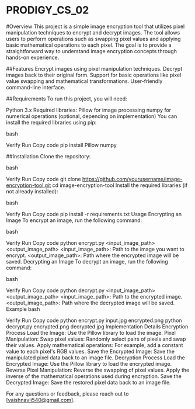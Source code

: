 # PRODIGY_CS_02
#Overview
This project is a simple image encryption tool that utilizes pixel manipulation techniques to encrypt and decrypt images. The tool allows users to perform operations such as swapping pixel values and applying basic mathematical operations to each pixel. The goal is to provide a straightforward way to understand image encryption concepts through hands-on experience.

##Features
Encrypt images using pixel manipulation techniques.
Decrypt images back to their original form.
Support for basic operations like pixel value swapping and mathematical transformations.
User-friendly command-line interface.

##Requirements
To run this project, you will need:

Python 3.x
Required libraries:
Pillow for image processing
numpy for numerical operations (optional, depending on implementation)
You can install the required libraries using pip:

bash

Verify
Run
Copy code
pip install Pillow numpy

##Installation
Clone the repository:

bash

Verify
Run
Copy code
git clone https://github.com/yourusername/image-encryption-tool.git
cd image-encryption-tool
Install the required libraries (if not already installed):

bash

Verify
Run
Copy code
pip install -r requirements.txt
Usage
Encrypting an Image
To encrypt an image, run the following command:

bash

Verify
Run
Copy code
python encrypt.py <input_image_path> <output_image_path>
<input_image_path>: Path to the image you want to encrypt.
<output_image_path>: Path where the encrypted image will be saved.
Decrypting an Image
To decrypt an image, run the following command:

bash

Verify
Run
Copy code
python decrypt.py <input_image_path> <output_image_path>
<input_image_path>: Path to the encrypted image.
<output_image_path>: Path where the decrypted image will be saved.
Example
bash

Verify
Run
Copy code
python encrypt.py input.jpg encrypted.png
python decrypt.py encrypted.png decrypted.jpg
Implementation Details
Encryption Process
Load the Image: Use the Pillow library to load the image.
Pixel Manipulation:
Swap pixel values: Randomly select pairs of pixels and swap their values.
Apply mathematical operations: For example, add a constant value to each pixel's RGB values.
Save the Encrypted Image: Save the manipulated pixel data back to an image file.
Decryption Process
Load the Encrypted Image: Use the Pillow library to load the encrypted image.
Reverse Pixel Manipulation:
Reverse the swapping of pixel values.
Apply the inverse of the mathematical operations used during encryption.
Save the Decrypted Image: Save the restored pixel data back to an image file.

For any questions or feedback, please reach out to [vaishnavii540@gmail.com].



